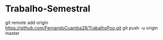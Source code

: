# Trabalho-Semestral
git remote add origin https://github.com/FernandoCuamba28/TrabalhoPoo.git git push -u origin master
